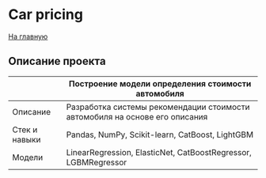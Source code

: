 # Car pricing
[На главную](https://github.com/gh0st820/ds-practicum)

## Описание проекта
|               | Построение модели определения стоимости автомобиля                          |
|---------------|-----------------------------------------------------------------------------|
| Описание      | Разработка системы рекомендации стоимости автомобиля на основе его описания |
| Стек и навыки | Pandas, NumPy, Scikit-learn, CatBoost, LightGBM                             |
| Модели        | LinearRegression, ElasticNet, CatBoostRegressor, LGBMRegressor              |